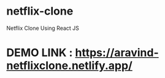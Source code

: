 # netflix-clone
Netflix Clone Using React JS
# DEMO LINK  : https://aravind-netflixclone.netlify.app/
